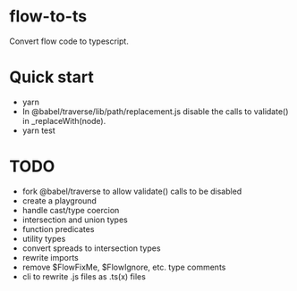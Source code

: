 # flow-to-ts

Convert flow code to typescript.

# Quick start

- yarn
- In @babel/traverse/lib/path/replacement.js disable the calls to validate() 
  in _replaceWith(node).
- yarn test

# TODO

- fork @babel/traverse to allow validate() calls to be disabled
- create a playground
- handle cast/type coercion
- intersection and union types
- function predicates
- utility types
- convert spreads to intersection types
- rewrite imports
- remove $FlowFixMe, $FlowIgnore, etc. type comments
- cli to rewrite .js files as .ts(x) files
